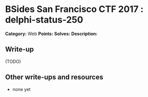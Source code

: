 # BSides San Francisco CTF 2017 : delphi-status-250

**Category:** Web
**Points:** 
**Solves:** 
**Description:**



## Write-up

(TODO)

## Other write-ups and resources

* none yet
